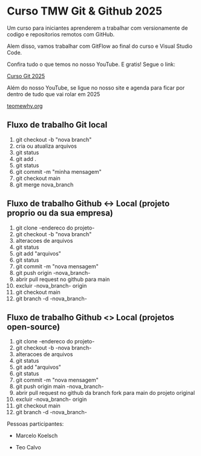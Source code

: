 # Curso TMW Git & Github 2025

Um curso para iniciantes aprenderem a trabalhar com versionamente de codigo e repositorios remotos com GitHub.

Alem disso, vamos trabalhar com GitFlow ao final do curso e Visual Studio Code.

Confira tudo o que temos no nosso YouTube. E gratis! Segue o link:

[Curso Git 2025](https://youtube.com/@teomewhy)

Além do nosso YouTube, se ligue no nosso site e agenda para ficar por dentro de tudo que vai rolar em 2025

[teomewhy.org](https://teomewhy.org/schedule)


## Fluxo de trabalho Git local

1. git checkout -b "nova branch"
2. cria ou atualiza arquivos
3. git status
4. git add .
5. git status
6. git commit -m "minha mensagem"
7. git checkout main
8. git merge nova_branch

## Fluxo de trabalho Github <-> Local (projeto proprio ou da sua empresa)

1. git clone -endereco do projeto-
2. git checkout -b "nova branch"
3. alteracoes de arquivos
4. git status
5. git add "arquivos"
6. git status
7. git commit -m "nova mensagem"
8. git push origin -nova_branch-
9. abrir pull request no github para main
10. excluir -nova_branch- origin
11. git checkout main
12. git branch -d -nova_branch-

## Fluxo de trabalho Github <> Local (projetos open-source)

1. git clone -endereco do projeto-
2. git checkout -b -nova branch-
3. alteracoes de arquivos
4. git status
5. git add "arquivos"
6. git status
7. git commit -m "nova mensagem"
8. git push origin main -nova_branch-
9. abrir pull request no github da branch fork para main do projeto original
10. excluir -nova_branch- origin
11. git checkout main
12. git branch -d -nova_branch-

Pessoas participantes:

- Marcelo Koelsch

- Teo Calvo